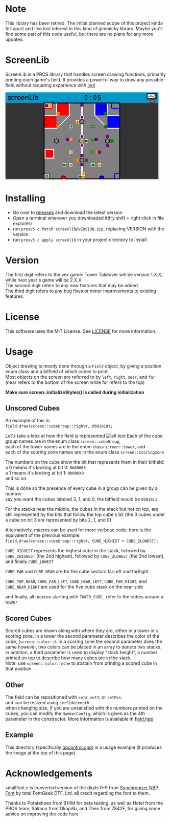Note
====
This library has been retired. The initial planned scope of this project kinda fell apart and I've lost interest in this kind of gimmicky library. Maybe you'll find some part of this code useful, but there are no plans for any more updates.

ScreenLib
=========
ScreenLib is a PROS library that handles screen drawing functions,
primarily printing each game's field. It provides a powerful way to
draw any possible field without requiring experience with [lvgl](https://littlevgl.com/)

![alt text](./Example.png "Example")

Installing
==========
* Go over to [releases](https://github.com/SpencerJ21/screenlib/releases) and download the latest version
* Open a terminal wherever you downloaded it(try shift + right click in file explorer)
* run `prosv5 c fetch screenlib@VERSION.zip`, replacing VERSION with the version
* run `prosv5 c apply screenlib` in your project directory to install

Version
=======
The first digit refers to the vex game: Tower Takeover will be version 1.X.X, while next year's game will be 2.X.X  
The second digit refers to any new features that may be added.  
The third digit refers to any bug fixes or minor improvements to existing features.  

License
=======
This software uses the MIT License. See [LICENSE](LICENSE) for more information.

Usage
=====
Object drawing is mostly done through a `Field` object, by giving a position enum class and a bitfield of which cubes to print.  
Most objects on the screen are referred to by `left`, `right`, `near`, and `far` (near refers to the bottom of the screen while far refers to the top)

**Make sure screen::initializeStyles() is called during initialization**

Unscored Cubes
--------------
An example of this is:  
`field.draw(screen::cubeGroup::right4, 0b01010);`

Let's take a look at how the field is represented
![alt text](./Field.png "Labeled Field")
Each of the cube group names are in the enum class `screen::cubeGroup`,  
each of the tower names are in the enum class `screen::tower`, and  
each of the scoring zone names are in the enum class `screen::scoringZone`

The numbers on the cube show the bit that represents them in their bitfield:  
a 0 means it's looking at bit 0: `0b0000X`  
a 1 means it's looking at bit 1: `0b000X0`  
and so on.

This is done so the presence of every cube in a group can be given by a number  
say you want the cubes labeled 3, 1, and 0, the bitfield would be `0b01011`  

For the stacks near the middle, the cubes in the stack but not on top, are still represented by the bits that follow the top cube's bit (the 3 cubes under a cube on bit 3 are represented by bits 2, 1, and 0)

Alternatively, macros can be used for more verbose code; here is the equivalent of the previous example:  
`field.draw(screen::cubeGroup::right4, CUBE_HIGHEST + CUBE_2LOWEST);`

`CUBE_HIGHEST` represents the highest cube in the stack, followed by `CUBE_2HIGHEST` (the 2nd highest), followed by `CUBE_2LOWEST` (the 2nd lowest), and finally `CUBE_LOWEST`  

`CUBE_FAR` and `CUBE_NEAR` are for the cube sectors farLeft and farRight

`CUBE_TOP_NEAR`, `CUBE_FAR_LEFT`, `CUBE_NEAR_LEFT`, `CUBE_FAR_RIGHT`, and `CUBE_NEAR_RIGHT` are used for the five cube stack on the near side

and finally, all macros starting with `TOWER_CUBE_` refer to the cubes around a tower  

Scored Cubes
------------
Scored cubes are drawn along with where they are, either in a tower or a scoring zone. In a tower the second parameter describes the color of the cube,
(`screen::color::`). In a scoring zone the second parameter does the same however, two colors can be placed in an array to denote two stacks. In addition,
a third parameter is used to display "stack height", a number printed on top to describe how many cubes are in the stack.  
Note: use `screen::color::none` to abstain from printing a scored cube in that position

Other
-----
The field can be repositioned with `setX`, `setY`, or `setPos`.  
and can be resized using `setSideLength`  
when changing size, if you are unsatisfied with the numbers printed on the cubes, you can modify the `NumberConfig`, which is given as the 4th parameter in the constructor. More information is available in [field.hpp](./include/field.hpp)  

Example
-------
This directory (specifically [opcontrol.cpp](./src/opcontrol.cpp)) is a usage example (it produces the image at the top of this page)

Acknowledgements
================
smallfont.c is converted version of the digits 0-9 from [Synchronizer NBP Font](https://www.fontspace.com/total-fontgeek-dtf-ltd/synchronizer-nbp) by total FontGeek DTF, Ltd. all credit regarding the font to them.

Thanks to Potatehoes from 914M for beta testing, as well as Hotel from the PROS team, Salmon from Okapilib, and Theo from 7842F, for giving some advice on improving the code here
